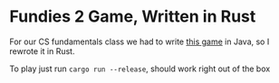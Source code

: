 # Fundies 2 Game, Written in Rust

For our CS fundamentals class we had to write [this game](https://streamja.com/JwyG) in Java, so I rewrote it in Rust.

To play just run `cargo run --release`, should work right out of the box